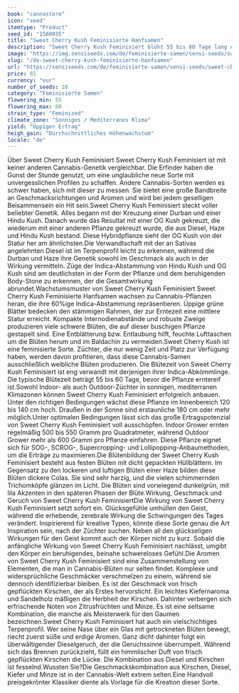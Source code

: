 ```yaml
---
book: "cannastore"
icon: "seed"
itemtype: "Product"
seed_id: "1560035"
title: "Sweet Cherry Kush Feminisierte Hanfsamen"
description: "Sweet Cherry Kush Feminisiert blüht 55 bis 60 Tage lang und produziert große Erträge von harzigen Blüten. Einzigartige Terpene und komplexer Geschmack."
image: "https://img.sensiseeds.com/de/feminisierte-samen/sensi-seeds/sweet-cherry-kush-feminisiert-image.png"
slug: "/de-sweet-cherry-kush-feminisierte-hanfsamen"
url: "https://sensiseeds.com/de/feminisierte-samen/sensi-seeds/sweet-cherry-kush-feminisiert?a_aid=cannastore"
price: 65
currency: "eur"
number_of_seeds: 10
category: "Feminisierte Samen"
flowering_min: 55
flowering_max: 60
strain_type: "Feminized"
climate_zone: "Sonniges / Mediterranes Klima"
yield: "Üppiger Ertrag"
heigh_gain: "Durchschnittliches Höhenwachstum"
locale: "de"
---
```

Über Sweet Cherry Kush Feminisiert Sweet Cherry Kush Feminisiert ist mit keiner anderen Cannabis-Genetik vergleichbar. Die Erfinder haben die Gunst der Stunde genutzt, um eine unglaubliche neue Sorte mit unvergesslichen Profilen zu schaffen. Andere Cannabis-Sorten werden es schwer haben, sich mit dieser zu messen. Sie bietet eine große Bandbreite an Geschmacksrichtungen und Aromen und wird bei jedem geselligen Beisammensein ein Hit sein.Sweet Cherry Kush Feminisiert steckt voller beliebter Genetik. Alles begann mit der Kreuzung einer Durban und einer Hindu Kush. Danach wurde das Resultat mit einer OG Kush gekreuzt, die wiederum mit einer anderen Pflanze gekreuzt wurde, die aus Diesel, Haze und Hindu Kush bestand. Diese Hybridpflanze sieht der OG Kush von der Statur her am ähnlichsten.Die Verwandtschaft mit der an Sativas angelehnten Diesel ist im Terpenprofil leicht zu erkennen, während die Durban und Haze ihre Genetik sowohl im Geschmack als auch in der Wirkung vermitteln. Züge der Indica-Abstammung von Hindu Kush und OG Kush sind am deutlichsten in der Form der Pflanze und dem beruhigenden Body-Stone zu erkennen, der die Gesamtwirkung abrundet.Wachstumsmuster von Sweet Cherry Kush Feminisiert Sweet Cherry Kush Feminisierte Hanfsamen wachsen zu Cannabis-Pflanzen heran, die ihre 60%ige Indica-Abstammung repräsentieren. Üppige grüne Blätter bedecken den stämmigen Rahmen, der zur Erntezeit eine mittlere Statur erreicht. Kompakte Internodienabstände und robuste Zweige produzieren viele schwere Blüten, die auf dieser buschigen Pflanze gestapelt sind. Eine Entblätterung bzw. Entlaubung hilft, feuchte Lufttaschen um die Blüten herum und im Baldachin zu vermeiden.Sweet Cherry Kush ist eine feminisierte Sorte. Züchter, die nur wenig Zeit und Platz zur Verfügung haben, werden davon profitieren, dass diese Cannabis-Samen ausschließlich weibliche Blüten produzieren. Die Blütezeit von Sweet Cherry Kush Feminisiert ist eng verwandt mit derjenigen ihrer Indica-Abkömmlinge. Die typische Blütezeit beträgt 55 bis 60 Tage, bevor die Pflanze erntereif ist.Sowohl Indoor- als auch Outdoor-Züchter in sonnigen, mediterranen Klimazonen können Sweet Cherry Kush Feminisiert erfolgreich anbauen. Unter den richtigen Bedingungen wächst diese Pflanze im Innenbereich 120 bis 140 cm hoch. Draußen in der Sonne sind erstaunliche 180 cm oder mehr möglich.Unter optimalen Bedingungen lässt sich das große Ertragspotenzial von Sweet Cherry Kush Feminisiert voll ausschöpfen. Indoor Grower ernten regelmäßig 500 bis 550 Gramm pro Quadratmeter, während Outdoor Grower mehr als 600 Gramm pro Pflanze einfahren. Diese Pflanze eignet sich für SOG-, SCROG-, Supercropping- und Lollipopping-Anbaumethoden, um die Erträge zu maximieren.Die Blütenbildung der Sweet Cherry Kush Feminisiert besteht aus festen Blüten mit dicht gepackten Hüllblättern. Im Gegensatz zu den lockeren und luftigen Blüten einer Haze bilden diese Blüten dickere Colas. Sie sind sehr harzig, und die vielen schimmernden Trichomköpfe glänzen im Licht. Die Blüten sind vorwiegend dunkelgrün, mit lila Akzenten in den späteren Phasen der Blüte.Wirkung, Geschmack und Geruch von Sweet Cherry Kush FeminisiertDie Wirkung von Sweet Cherry Kush Feminisiert setzt sofort ein. Glücksgefühle umhüllen den Geist, während die erhebende, zerebrale Wirkung die Schwingungen des Tages verändert. Inspirierend für kreative Typen, könnte diese Sorte genau die Art Inspiration sein, nach der Züchter suchen. Neben all den glückseligen Wirkungen für den Geist kommt auch der Körper nicht zu kurz. Sobald die anfängliche Wirkung von Sweet Cherry Kush Feminisiert nachlässt, umgibt den Körper ein beruhigendes, beinahe schwereloses Gefühl.Die Aromen von Sweet Cherry Kush Feminisiert sind eine Zusammenstellung von Elementen, die man in Cannabis-Blüten nur selten findet. Komplexe und widersprüchliche Geschmäcker verschmelzen zu einem, während sie dennoch identifizierbar bleiben. Es ist der Geschmack von frisch gepflückten Kirschen, der als Erstes hervorsticht. Ein leichtes Kiefernaroma und Sandelholz mäßigen die Herbheit der Kirschen. Dahinter verbergen sich erfrischende Noten von Zitrusfrüchten und Minze. Es ist eine seltsame Kombination, die manche als Meisterwerk für den Gaumen bezeichnen.Sweet Cherry Kush Feminisiert hat auch ein vielschichtiges Terpenprofil. Wer seine Nase über ein Glas mit getrockneten Blüten bewegt, riecht zuerst süße und erdige Aromen. Ganz dicht dahinter folgt ein überwältigender Dieselgeruch, der die Geruchssinne überrumpelt. Während sich das Brennen zurückzieht, füllt ein himmlischer Duft von frisch gepflückten Kirschen die Lücke. Die Kombination aus Diesel und Kirschen ist fesselnd.Wussten Sie?Die Geschmackskombination aus Kirschen, Diesel, Kiefer und Minze ist in der Cannabis-Welt extrem selten.Eine Handvoll preisgekrönter Klassiker diente als Vorlage für die Kreation dieser Sorte.
